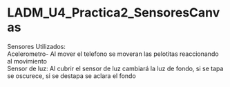# LADM_U4_Practica2_SensoresCanvas
Sensores Utilizados: <br />
Acelerometro- Al mover el telefono se moveran las pelotitas reaccionando al movimiento  <br />
Sensor de luz: Al cubrir el sensor de luz cambiará la luz de fondo, si se tapa se oscurece, si se destapa se aclara el fondo <br />
